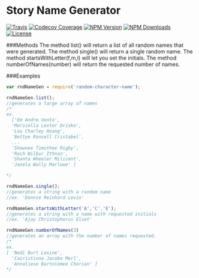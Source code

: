 # Story Name Generator 
[![Travis](https://img.shields.io/travis/jmichelin/characternamegenerator.svg?style=flat)](https://travis-ci.org/jmichelin/characternamegenerator)
[![Codecov Coverage](https://img.shields.io/codecov/c/github/jmichelin/characternamegenerator.svg?style=flat)](https://codecov.io/gh/jmichelin/characternamegenerator)
[![NPM Version](https://img.shields.io/npm/v/random-character-name.svg?style=flat)](https://github.com/jmichelin/characternamegenerator)
[![NPM Downloads](https://img.shields.io/npm/dm/random-character-name.svg?style=flat)](https://www.npmjs.com/package/random-character-name)
[![License](https://img.shields.io/npm/l/random-character-name.svg?style=flat)](http://spdx.org/licenses/MIT)

###Methods
The method list() will return a list of all random names that were generated.
The method single() will return a single random name.
The method startsWithLetter(f,m,l) will let you set the initials.
The method numberOfNames(number) will return the requested number of names.

###Examples


```javascript
var rndNameGen = require('random-character-name');

rndNameGen.list();
//generates a large array of names
/* 
ex.
  ['Em Andre Vento',
  'Marsiella Lester Drisko',
  'Lou Charley Hoang',
  'Bettye Ransell Cristabel',
  ...
  'Shawnee Timothee Rigby',
  'Roch Wilbur Ithnan',
  'Shanta Wheeler Milicent',
  'Janela Wally Marlowe' ]

*/

rndNameGen.single(); 
//generates a string with a random name
//ex. 'Donnie Reinhard Levin'

rndNameGen.startsWithLetter('A','C','E');
//generates a string with a name with requested initials
//ex. 'Ajay Christophorus Elset'

rndNameGen.numberOfNames(3)
//generates an array with the number of names requested.
/*
ex.
[ 'Nedi Burt Lexine',
  'Cairistiona Jacobo Merl',
  'Annaliese Bartolomeo Cherian' ]
*/
```